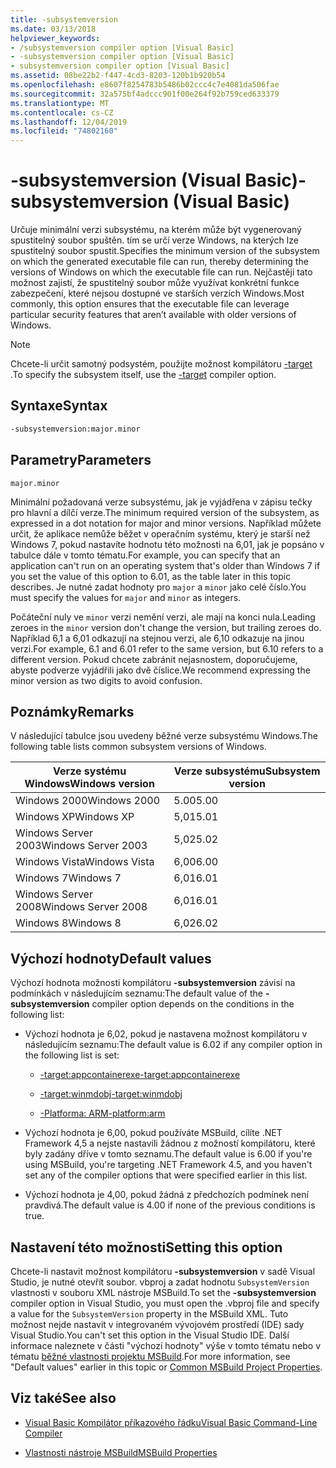 ```yaml
---
title: -subsystemversion
ms.date: 03/13/2018
helpviewer_keywords:
- /subsystemversion compiler option [Visual Basic]
- -subsystemversion compiler option [Visual Basic]
- subsystemversion compiler option [Visual Basic]
ms.assetid: 08be22b2-f447-4cd3-8203-120b1b920b54
ms.openlocfilehash: e8607f8254783b5486b02ccc4c7e4081da506fae
ms.sourcegitcommit: 32a575bf4adccc901f00e264f92b759ced633379
ms.translationtype: MT
ms.contentlocale: cs-CZ
ms.lasthandoff: 12/04/2019
ms.locfileid: "74802160"
---
```

# <a name="-subsystemversion-visual-basic"></a><span data-ttu-id="5a985-102">-subsystemversion (Visual Basic)</span><span class="sxs-lookup"><span data-stu-id="5a985-102">-subsystemversion (Visual Basic)</span></span>

<span data-ttu-id="5a985-103">Určuje minimální verzi subsystému, na kterém může být vygenerovaný spustitelný soubor spuštěn. tím se určí verze Windows, na kterých lze spustitelný soubor spustit.</span><span class="sxs-lookup"><span data-stu-id="5a985-103">Specifies the minimum version of the subsystem on which the generated executable file can run, thereby determining the versions of Windows on which the executable file can run.</span></span> <span data-ttu-id="5a985-104">Nejčastěji tato možnost zajistí, že spustitelný soubor může využívat konkrétní funkce zabezpečení, které nejsou dostupné ve starších verzích Windows.</span><span class="sxs-lookup"><span data-stu-id="5a985-104">Most commonly, this option ensures that the executable file can leverage particular security features that aren’t available with older versions of Windows.</span></span>

> [!NOTE]
> <span data-ttu-id="5a985-105">Chcete-li určit samotný podsystém, použijte možnost kompilátoru [-target](../../../csharp/language-reference/compiler-options/target-compiler-option.md) .</span><span class="sxs-lookup"><span data-stu-id="5a985-105">To specify the subsystem itself, use the [-target](../../../csharp/language-reference/compiler-options/target-compiler-option.md) compiler option.</span></span>

## <a name="syntax"></a><span data-ttu-id="5a985-106">Syntaxe</span><span class="sxs-lookup"><span data-stu-id="5a985-106">Syntax</span></span>

```vb
-subsystemversion:major.minor
```

## <a name="parameters"></a><span data-ttu-id="5a985-107">Parametry</span><span class="sxs-lookup"><span data-stu-id="5a985-107">Parameters</span></span>

`major.minor`

<span data-ttu-id="5a985-108">Minimální požadovaná verze subsystému, jak je vyjádřena v zápisu tečky pro hlavní a dílčí verze.</span><span class="sxs-lookup"><span data-stu-id="5a985-108">The minimum required version of the subsystem, as expressed in a dot notation for major and minor versions.</span></span> <span data-ttu-id="5a985-109">Například můžete určit, že aplikace nemůže běžet v operačním systému, který je starší než Windows 7, pokud nastavíte hodnotu této možnosti na 6,01, jak je popsáno v tabulce dále v tomto tématu.</span><span class="sxs-lookup"><span data-stu-id="5a985-109">For example, you can specify that an application can't run on an operating system that's older than Windows 7 if you set the value of this option to 6.01, as the table later in this topic describes.</span></span> <span data-ttu-id="5a985-110">Je nutné zadat hodnoty pro `major` a `minor` jako celé číslo.</span><span class="sxs-lookup"><span data-stu-id="5a985-110">You must specify the values for `major` and `minor` as integers.</span></span>

<span data-ttu-id="5a985-111">Počáteční nuly ve `minor` verzi nemění verzi, ale mají na konci nula.</span><span class="sxs-lookup"><span data-stu-id="5a985-111">Leading zeroes in the `minor` version don't change the version, but trailing zeroes do.</span></span> <span data-ttu-id="5a985-112">Například 6,1 a 6,01 odkazují na stejnou verzi, ale 6,10 odkazuje na jinou verzi.</span><span class="sxs-lookup"><span data-stu-id="5a985-112">For example, 6.1 and 6.01 refer to the same version, but 6.10 refers to a different version.</span></span> <span data-ttu-id="5a985-113">Pokud chcete zabránit nejasnostem, doporučujeme, abyste podverze vyjádřili jako dvě číslice.</span><span class="sxs-lookup"><span data-stu-id="5a985-113">We recommend expressing the minor version as two digits to avoid confusion.</span></span>

## <a name="remarks"></a><span data-ttu-id="5a985-114">Poznámky</span><span class="sxs-lookup"><span data-stu-id="5a985-114">Remarks</span></span>

<span data-ttu-id="5a985-115">V následující tabulce jsou uvedeny běžné verze subsystému Windows.</span><span class="sxs-lookup"><span data-stu-id="5a985-115">The following table lists common subsystem versions of Windows.</span></span>

|<span data-ttu-id="5a985-116">Verze systému Windows</span><span class="sxs-lookup"><span data-stu-id="5a985-116">Windows version</span></span>|<span data-ttu-id="5a985-117">Verze subsystému</span><span class="sxs-lookup"><span data-stu-id="5a985-117">Subsystem version</span></span>|
|---------------------|-----------------------|
|<span data-ttu-id="5a985-118">Windows 2000</span><span class="sxs-lookup"><span data-stu-id="5a985-118">Windows 2000</span></span>|<span data-ttu-id="5a985-119">5.00</span><span class="sxs-lookup"><span data-stu-id="5a985-119">5.00</span></span>|
|<span data-ttu-id="5a985-120">Windows XP</span><span class="sxs-lookup"><span data-stu-id="5a985-120">Windows XP</span></span>|<span data-ttu-id="5a985-121">5,01</span><span class="sxs-lookup"><span data-stu-id="5a985-121">5.01</span></span>|
|<span data-ttu-id="5a985-122">Windows Server 2003</span><span class="sxs-lookup"><span data-stu-id="5a985-122">Windows Server 2003</span></span>|<span data-ttu-id="5a985-123">5,02</span><span class="sxs-lookup"><span data-stu-id="5a985-123">5.02</span></span>|
|<span data-ttu-id="5a985-124">Windows Vista</span><span class="sxs-lookup"><span data-stu-id="5a985-124">Windows Vista</span></span>|<span data-ttu-id="5a985-125">6,00</span><span class="sxs-lookup"><span data-stu-id="5a985-125">6.00</span></span>|
|<span data-ttu-id="5a985-126">Windows 7</span><span class="sxs-lookup"><span data-stu-id="5a985-126">Windows 7</span></span>|<span data-ttu-id="5a985-127">6,01</span><span class="sxs-lookup"><span data-stu-id="5a985-127">6.01</span></span>|
|<span data-ttu-id="5a985-128">Windows Server 2008</span><span class="sxs-lookup"><span data-stu-id="5a985-128">Windows Server 2008</span></span>|<span data-ttu-id="5a985-129">6,01</span><span class="sxs-lookup"><span data-stu-id="5a985-129">6.01</span></span>|
|<span data-ttu-id="5a985-130">Windows 8</span><span class="sxs-lookup"><span data-stu-id="5a985-130">Windows 8</span></span>|<span data-ttu-id="5a985-131">6,02</span><span class="sxs-lookup"><span data-stu-id="5a985-131">6.02</span></span>|

## <a name="default-values"></a><span data-ttu-id="5a985-132">Výchozí hodnoty</span><span class="sxs-lookup"><span data-stu-id="5a985-132">Default values</span></span>

<span data-ttu-id="5a985-133">Výchozí hodnota možnosti kompilátoru **-subsystemversion** závisí na podmínkách v následujícím seznamu:</span><span class="sxs-lookup"><span data-stu-id="5a985-133">The default value of the **-subsystemversion** compiler option depends on the conditions in the following list:</span></span>

- <span data-ttu-id="5a985-134">Výchozí hodnota je 6,02, pokud je nastavena možnost kompilátoru v následujícím seznamu:</span><span class="sxs-lookup"><span data-stu-id="5a985-134">The default value is 6.02 if any compiler option in the following list is set:</span></span>

  - [<span data-ttu-id="5a985-135">-target:appcontainerexe</span><span class="sxs-lookup"><span data-stu-id="5a985-135">-target:appcontainerexe</span></span>](../../../visual-basic/reference/command-line-compiler/target.md)

  - [<span data-ttu-id="5a985-136">-target:winmdobj</span><span class="sxs-lookup"><span data-stu-id="5a985-136">-target:winmdobj</span></span>](../../../visual-basic/reference/command-line-compiler/target.md)

  - [<span data-ttu-id="5a985-137">-Platforma: ARM</span><span class="sxs-lookup"><span data-stu-id="5a985-137">-platform:arm</span></span>](../../../visual-basic/reference/command-line-compiler/platform.md)

- <span data-ttu-id="5a985-138">Výchozí hodnota je 6,00, pokud používáte MSBuild, cílíte .NET Framework 4,5 a nejste nastavili žádnou z možností kompilátoru, které byly zadány dříve v tomto seznamu.</span><span class="sxs-lookup"><span data-stu-id="5a985-138">The default value is 6.00 if you're using MSBuild, you're targeting .NET Framework 4.5, and you haven't set any of the compiler options that were specified earlier in this list.</span></span>

- <span data-ttu-id="5a985-139">Výchozí hodnota je 4,00, pokud žádná z předchozích podmínek není pravdivá.</span><span class="sxs-lookup"><span data-stu-id="5a985-139">The default value is 4.00 if none of the previous conditions is true.</span></span>

## <a name="setting-this-option"></a><span data-ttu-id="5a985-140">Nastavení této možnosti</span><span class="sxs-lookup"><span data-stu-id="5a985-140">Setting this option</span></span>

<span data-ttu-id="5a985-141">Chcete-li nastavit možnost kompilátoru **-subsystemversion** v sadě Visual Studio, je nutné otevřít soubor. vbproj a zadat hodnotu `SubsystemVersion` vlastnosti v souboru XML nástroje MSBuild.</span><span class="sxs-lookup"><span data-stu-id="5a985-141">To set the **-subsystemversion** compiler option in Visual Studio, you must open the .vbproj file and specify a value for the `SubsystemVersion` property in the MSBuild XML.</span></span> <span data-ttu-id="5a985-142">Tuto možnost nejde nastavit v integrovaném vývojovém prostředí (IDE) sady Visual Studio.</span><span class="sxs-lookup"><span data-stu-id="5a985-142">You can't set this option in the Visual Studio IDE.</span></span> <span data-ttu-id="5a985-143">Další informace naleznete v části "výchozí hodnoty" výše v tomto tématu nebo v tématu [běžné vlastnosti projektu MSBuild](/visualstudio/msbuild/common-msbuild-project-properties).</span><span class="sxs-lookup"><span data-stu-id="5a985-143">For more information, see "Default values" earlier in this topic or [Common MSBuild Project Properties](/visualstudio/msbuild/common-msbuild-project-properties).</span></span>

## <a name="see-also"></a><span data-ttu-id="5a985-144">Viz také</span><span class="sxs-lookup"><span data-stu-id="5a985-144">See also</span></span>

- [<span data-ttu-id="5a985-145">Visual Basic Kompilátor příkazového řádku</span><span class="sxs-lookup"><span data-stu-id="5a985-145">Visual Basic Command-Line Compiler</span></span>](../../../visual-basic/reference/command-line-compiler/index.md)

- [<span data-ttu-id="5a985-146">Vlastnosti nástroje MSBuild</span><span class="sxs-lookup"><span data-stu-id="5a985-146">MSBuild Properties</span></span>](/visualstudio/msbuild/msbuild-properties)
